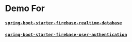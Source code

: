 # Demo For
### <a href="https://github.com/alperkurtul/spring-boot-starter-firebase-realtime-database">`spring-boot-starter-firebase-realtime-database`</a>
### <a href="https://github.com/alperkurtul/spring-boot-starter-firebase-user-authentication">`spring-boot-starter-firebase-user-authentication`</a>
